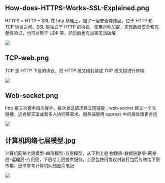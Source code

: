 ## How-does-HTTPS-Works-SSL-Explained.png

HTTPS = HTTP + SSL 在 http 基础上，加了一层安全套接层，位于 HTTP 和 TCP 协议之间。SSL 是独立于 HTTP 的协议，使用对称加密，实现数据安全和完整性验证，也可以用于 UDP 等，抓包后也有加密无法破解

![](https://michael18811380328.github.io/images/HTTP/How-does-HTTPS-Works-SSL-Explained.png)

## TCP-web.png

TCP 是 HTTP 下层的协议，把 HTTP 报文段封装成 TCP 报文段进行传输

![](https://michael18811380328.github.io/images/HTTP/TCP-web.png)

## Web-socket.png

http 是三次握手四次挥手，每次发送请求建立短链接；web-socket 建立一个长链接，适合聊天室或者多人协同等需求，服务端使用 express 中间层处理更合适

![](https://michael18811380328.github.io/images/HTTP/Web-socket.png)

## 计算机网络七层模型.jpg

计算机网络七层模型-四层模型-五层模型，从下到上是 物理层-数据链路层-网络层-运输层-应用层，下层给上层提供服务，上层包使用协议封装打包后传递给下层传输，细节参考计算机网络图片笔记

![](https://michael18811380328.github.io/images/HTTP/计算机网络七层模型.jpg)

